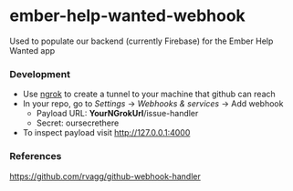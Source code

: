 # ember-help-wanted-webhook
Used to populate our backend (currently Firebase) for the Ember Help Wanted app


### Development
- Use [ngrok](https://ngrok.com/) to create a tunnel to your machine that github can reach
- In your repo, go to *Settings* -> *Webhooks & services* -> Add webhook
  - Payload URL: __YourNGrokUrl__/issue-handler
  - Secret: oursecrethere
- To inspect payload visit http://127.0.0.1:4000

### References
https://github.com/rvagg/github-webhook-handler

